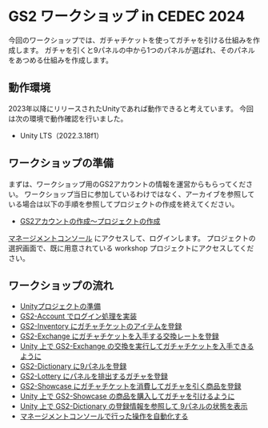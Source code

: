 # GS2 ワークショップ in CEDEC 2024

今回のワークショップでは、ガチャチケットを使ってガチャを引ける仕組みを作成します。
ガチャを引くと9パネルの中から1つのパネルが選ばれ、そのパネルをあつめる仕組みを作成します。

## 動作環境

2023年以降にリリースされたUnityであれば動作できると考えています。
今回は次の環境で動作確認を行いました。

 - Unity LTS（2022.3.18f1）


## ワークショップの準備

まずは、ワークショップ用のGS2アカウントの情報を運営からもらってください。
ワークショップ当日に参加しているわけではなく、アーカイブを参照している場合は以下の手順を参照してプロジェクトの作成を終えてください。

- [GS2アカウントの作成〜プロジェクトの作成](step0000)

[マネージメントコンソール](https://app.gs2.io) にアクセスして、ログインします。
プロジェクトの選択画面で、既に用意されている workshop プロジェクトにアクセスしてください。

## ワークショップの流れ

- [Unityプロジェクトの準備](step0001)
- [GS2-Account でログイン処理を実装](step0002)
- [GS2-Inventory にガチャチケットのアイテムを登録](step0003)
- [GS2-Exchange にガチャチケットを入手する交換レートを登録](step0004)
- [Unity 上で GS2-Exchange の交換を実行してガチャチケットを入手できるように](step0005)
- [GS2-Dictionary に9パネルを登録](step0006)
- [GS2-Lottery にパネルを排出するガチャを登録](step0007)
- [GS2-Showcase にガチャチケットを消費してガチャを引く商品を登録](step0008)
- [Unity 上で GS2-Showcase の商品を購入してガチャを引けるように](step0009)
- [Unity 上で GS2-Dictionary の登録情報を参照して 9パネルの状態を表示](step0010)
- [マネージメントコンソールで行った操作を自動化する](step0011)